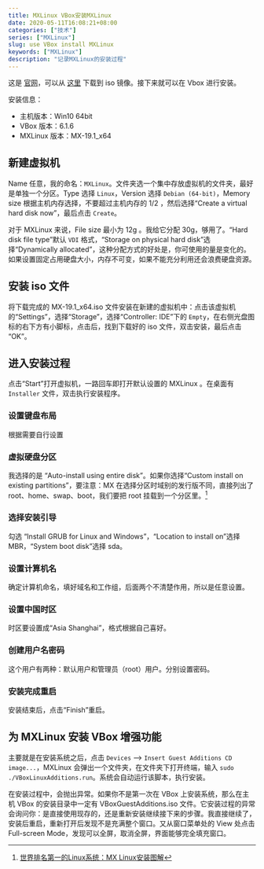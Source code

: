 ```yaml
---
title: MXLinux VBox安装MXLinux
date: 2020-05-11T16:08:21+08:00
categories: ["技术"]
series: ["MXLinux"]
slug: use VBox install MXLinux
keywords: ["MXLinux"]
description: "记录MXLinux的安装过程"
---
```


这是 [官网](https://mxlinux.org/)，可以从 [这里](https://mxlinux.org/wiki/system/iso-download-mirrors/) 下载到 iso 镜像。接下来就可以在 Vbox 进行安装。

安装信息：
- 主机版本：Win10 64bit
- VBox 版本：6.1.6
- MXLinux 版本：MX-19.1_x64

## 新建虚拟机

Name 任意，我的命名：`MXLinux`。文件夹选一个集中存放虚拟机的文件夹，最好是单独一个分区。Type 选择 `Linux`，Version 选择 `Debian (64-bit)`，Memory size 根据主机内存选择，不要超过主机内存的 1/2 ，然后选择“Create a virtual hard disk now”，最后点击 `Create`。

对于 MXLinux 来说，File size 最小为 12g 。我给它分配 30g，够用了。“Hard disk file type”默认 `VDI` 格式，“Storage on physical hard disk”选择“Dynamically allocated”，这种分配方式的好处是，你可使用的量是变化的。如果设置固定占用硬盘大小，内存不可变，如果不能充分利用还会浪费硬盘资源。

## 安装 iso 文件

将下载完成的 MX-19.1_x64.iso 文件安装在新建的虚拟机中：点击该虚拟机的“Settings”，选择“Storage”，选择“Controller: IDE”下的 `Empty`，在右侧光盘图标的右下方有小脚标，点击后，找到下载好的 iso 文件，双击安装，最后点击 “OK”。

## 进入安装过程

点击“Start”打开虚拟机，一路回车即打开默认设置的 MXLinux 。在桌面有 `Installer` 文件，双击执行安装程序。

### 设置键盘布局

根据需要自行设置

### 虚拟硬盘分区

我选择的是 “Auto-install using entire disk”。如果你选择“Custom install on existing partitions”，要注意：MX 在选择分区时域别的发行版不同，直接列出了 root、home、swap、boot，我们要把 root 挂载到一个分区里。[^1]

### 选择安装引导

勾选 “Install GRUB for Linux and Windows”，“Location to install on”选择 MBR，“System boot disk”选择 sda。

### 设置计算机名

确定计算机命名，填好域名和工作组，后面两个不清楚作用，所以是任意设置。

### 设置中国时区

时区要设置成“Asia Shanghai”，格式根据自己喜好。

### 创建用户名密码

这个用户有两种：默认用户和管理员（root）用户。分别设置密码。

### 安装完成重启

安装结束后，点击“Finish”重启。

## 为 MXLinux 安装 VBox 增强功能

主要就是在安装系统之后，点击 `Devices` --> `Insert Guest Additions CD image...`，MXLinux 会弹出一个文件夹，在文件夹下打开终端，输入 `sudo ./VBoxLinuxAdditions.run`。系统会自动运行该脚本，执行安装。

在安装过程中，会抛出异常。如果你不是第一次在 VBox 上安装系统，那么在主机 VBox 的安装目录中一定有 VBoxGuestAdditions.iso 文件。它安装过程的异常会询问你：是直接使用现存的，还是重新安装继续接下来的步骤。我直接继续了，安装后重启，重新打开后发现不是充满整个窗口。又从窗口菜单处的 View 处点击 Full-screen Mode，发现可以全屏，取消全屏，界面能够完全填充窗口。

[^1]: [世界排名第一的Linux系统：MX Linux安装图解](https://cloud.tencent.com/developer/news/472702)